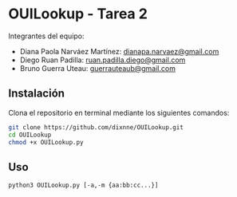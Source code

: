 # OUILookup - Tarea 2

Integrantes del equipo:

- Diana Paola Narváez Martínez: dianapa.narvaez@gmail.com
- Diego Ruan Padilla: ruan.padilla.diego@gmail.com
- Bruno Guerra Uteau: guerrauteaub@gmail.com

## Instalación

Clona el repositorio en terminal mediante los siguientes comandos:

```bash
git clone https://github.com/dixnne/OUILookup.git
cd OUILookup
chmod +x OUILookup.py
```

## Uso

```bash
python3 OUILookup.py [-a,-m {aa:bb:cc...}]
```
